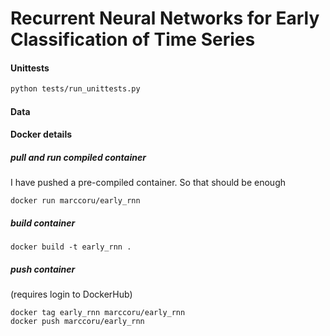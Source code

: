 Recurrent Neural Networks for Early Classification of Time Series
===

#### Unittests

```bash
python tests/run_unittests.py
```

#### Data



#### Docker details

##### pull and run compiled container
I have pushed a pre-compiled container. So that should be enough

```
docker run marccoru/early_rnn
```

##### build container

```
docker build -t early_rnn .
```

##### push container 
(requires login to DockerHub)

```
docker tag early_rnn marccoru/early_rnn
docker push marccoru/early_rnn
```
